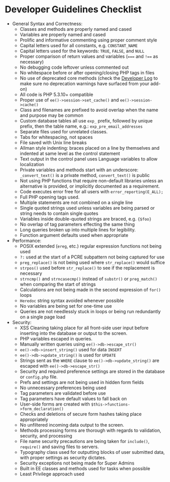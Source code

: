 <!--
    This source file is part of the open source project
    ExpressionEngine User Guide (https://github.com/ExpressionEngine/ExpressionEngine-User-Guide)

    @link      https://expressionengine.com/
    @copyright Copyright (c) 2003-2020, Packet Tide, LLC (https://packettide.com)
    @license   https://expressionengine.com/license Licensed under Apache License, Version 2.0
-->

# Developer Guidelines Checklist

- General Syntax and Correctness:
  - Classes and methods are properly named and cased
  - Variables are properly named and cased
  - Prolific and informative commenting using proper comment style
  - Capital letters used for all constants, e.g. `CONSTANT_NAME`
  - Capital letters used for the keywords: `TRUE`, `FALSE`, and `NULL`
  - Proper comparison of return values and variables (`===` and `!==` as necessary)
  - No debugging code leftover unless commented out
  - No whitespace before or after opening/closing PHP tags in files
  - No use of deprecated core methods (check the [Developer Log](control-panel/system-logs.md#developer-logs) to make sure no deprecation warnings have surfaced from your add-on)
  - All code is PHP 5.3.10+ compatible
  - Proper use of `ee()->session->set_cache()` and `ee()->session->cache()`
  - Class and filenames are prefixed to avoid overlap when the name and purpose may be common
  - Custom database tables all use `exp_` prefix, followed by unique prefix, then the table name, e.g.: `exp_pre_email_addresses`
  - Separate files used for unrelated classes.
  - Tabs for whitespacing, not spaces
  - File saved with Unix line breaks
  - Allman style indenting: braces placed on a line by themselves and indented at same level as the control statement
  - Text output in the control panel uses Language variables to allow localization
  - Private variables and methods start with an underscore: `_convert_text()` is a private method, `convert_text()` is public
  - Not using PHP functions that require non-default libraries unless an alternative is provided, or implicitly documented as a requirement.
  - Code executes error free for all users with `error_reporting(E_ALL);`
  - Full PHP opening tags used.
  - Multiple statements are not combined on a single line
  - Single quoted strings used unless variables are being parsed or string needs to contain single quotes
  - Variables inside double-quoted strings are braced, e.g. `{$foo}`
  - No overlap of tag parameters effecting the same thing
  - Long queries broken up into multiple lines for legibility.
  - Function argument defaults used when appropriate
- Performance:
  - POSIX extended (`ereg`, etc.) regular expression functions not being used
  - `?:` used at the start of a PCRE subpattern not being captured for use
  - `preg_replace()` is not being used where `str_replace()` would suffice
  - `strpos()` used before `str_replace()` to see if the replacement is necessary
  - `strncmp()` and `strncasecmp()` instead of `substr()` or `preg_match()` when comparing the start of strings
  - Calculations are not being made in the second expression of `for()` loops
  - `Heredoc` string syntax avoided whenever possible
  - No variables are being set for one-time use
  - Queries are not needlessly stuck in loops or being run redundantly on a single page load
- Security:
  - XSS Cleaning taking place for all front-side user input before inserting into the database or output to the screen.
  - PHP variables escaped in queries.
  - Manually written queries using `ee()->db->escape_str()`
  - `ee()->db->insert_string()` used for data `INSERT`
  - `ee()->db->update_string()` is used for `UPDATE`
  - Strings sent as the `WHERE` clause to `ee()->db->update_string()` are escaped with `ee()->db->escape_str()`
  - Security and required preference settings are stored in the database or `config.php` file.
  - Prefs and settings are not being used in hidden form fields
  - No unnecessary preferences being used
  - Tag parameters are validated before use
  - Tag parameters have default values to fall back on
  - User-side forms are created with `$this->functions->form_declaration()`
  - Checks and deletions of secure form hashes taking place appropriately
  - No unfiltered incoming data output to the screen.
  - Methods processing forms are thorough with regards to validation, security, and processing
  - File name security precautions are being taken for `include()`, `require()` and saving files to servers.
  - Typography class used for outputting blocks of user submitted data, with proper settings as security dictates.
  - Security exceptions not being made for Super Admins
  - Built in EE classes and methods used for tasks when possible
  - Least Privilege approach used
